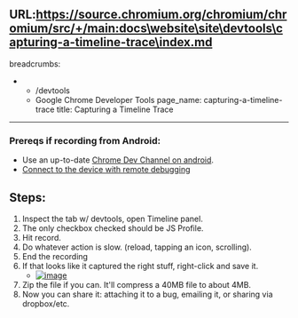 URL:https://source.chromium.org/chromium/chromium/src/+/main:docs\website\site\devtools\capturing-a-timeline-trace\index.md
---
breadcrumbs:
- - /devtools
  - Google Chrome Developer Tools
page_name: capturing-a-timeline-trace
title: Capturing a Timeline Trace
---

### Prereqs if recording from Android:

*   Use an up-to-date [Chrome Dev Channel on
            android](https://play.google.com/store/apps/details?id=com.chrome.dev&hl=en).
*   [Connect to the device with remote
            debugging](https://developers.google.com/web/tools/chrome-devtools/debug/remote-debugging/remote-debugging)

## Steps:

1.  Inspect the tab w/ devtools, open Timeline panel.
2.  The only checkbox checked should be JS Profile.
3.  Hit record.
4.  Do whatever action is slow. (reload, tapping an icon, scrolling).
5.  End the recording
6.  If that looks like it captured the right stuff, right-click and save
            it.
    *   [<img alt="image"
                src="/devtools/capturing-a-timeline-trace/save%20timeline.png">](/devtools/capturing-a-timeline-trace/save%20timeline.png)
7.  Zip the file if you can. It'll compress a 40MB file to about 4MB.
8.  Now you can share it: attaching it to a bug, emailing it, or sharing
            via dropbox/etc.
